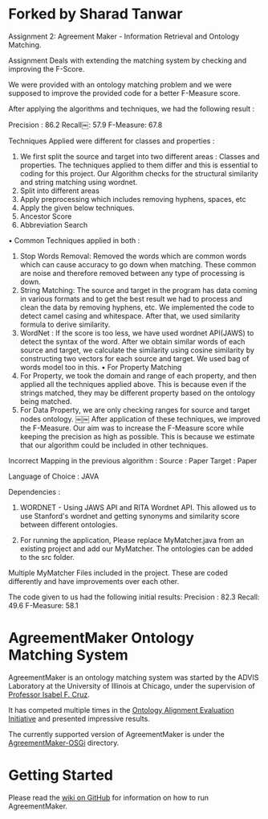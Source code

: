 # Forked by Sharad Tanwar 

Assignment 2: Agreement Maker - Information Retrieval and Ontology Matching. 

Assignment Deals with extending the matching system by checking and improving the F-Score.

We were provided with an ontology matching problem and we were supposed to improve the provided code for a better F-Measure score.

After applying the algorithms and techniques, we had the following result : 

Precision :  86.2
Recall￼:  57.9
F-Measure:  67.8

Techniques Applied were different for classes and properties :

1. We first split the source and target into two different areas : Classes and properties. The
techniques applied to them differ and this is essential to coding for this project.
Our Algorithm checks for the structural similarity and string matching using wordnet.
1. Split into different areas
2. Apply preprocessing which includes removing hyphens, spaces, etc
3. Apply the given below techniques.
4. Ancestor Score
5. Abbreviation Search

• Common Techniques applied in both :
1. Stop Words Removal: Removed the words which are common words which can
cause accuracy to go down when matching. These common are noise and therefore
removed between any type of processing is down.
2. String Matching: The source and target in the program has data coming in various
formats and to get the best result we had to process and clean the data by removing hyphens, etc. We implemented the code to detect camel casing and whitespace. After that, we used similarity formula to derive similarity.
3. WordNet : If the score is too less, we have used wordnet API(JAWS) to detect the syntax of the word. After we obtain similar words of each source and target, we calculate the similarity using cosine similarity by constructing two vectors for each source and target. We used bag of words model too in this.
• For Property Matching
1. For Property, we took the domain and range of each property, and then applied all
the techniques applied above. This is because even if the strings matched, they may
be different property based on the ontology being matched.
2. For Data Property, we are only checking ranges for source and target nodes
ontology.
￼￼
After application of these techniques, we improved the F-Measure. Our aim was to increase the F-Measure score while keeping the precision as high as possible. This is because we estimate that our algorithm could be included in other techniques.

Incorrect Mapping in the previous algorithm : Source : Paper Target : Paper

Language of Choice : JAVA

Dependencies :

1. WORDNET - Using JAWS API and RITA Wordnet API. This allowed us to use Stanford's wordnet and getting synonyms and similarity score between different ontologies. 

2. For running the application, Please replace MyMatcher.java from an existing project and
add our MyMatcher. The ontologies can be added to the src folder.

Multiple MyMatcher Files included in the project. These are coded differently and have improvements over each other. 

The code given to us had the following initial results: 
Precision : 82.3
Recall: 49.6
F-Measure: 58.1

# AgreementMaker Ontology Matching System

AgreementMaker is an ontology matching system was started by the ADVIS Laboratory
at the University of Illinois at Chicago, under the supervision of [Professor Isabel F. Cruz](http://www.cs.uic.edu/Cruz/).

It has competed multiple times in the [Ontology Alignment Evaluation Initiative](http://oaei.ontologymatching.org/) 
and presented impressive results.

The currently supported version of AgreementMaker is under the [AgreementMaker-OSGi](AgreementMaker-OSGi) directory.

# Getting Started

Please read the [wiki on GitHub](https://github.com/agreementmaker/agreementmaker/wiki) for information on how to run AgreementMaker.
